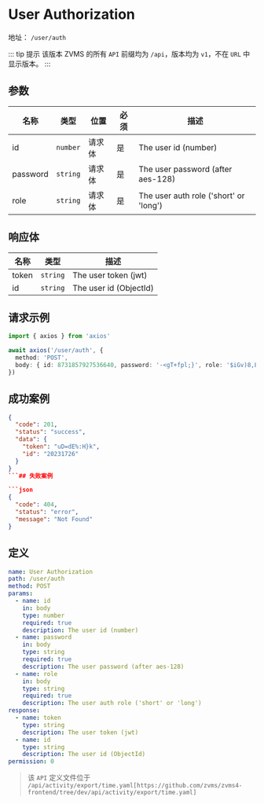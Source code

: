 # User Authorization<Badge type="tip" text="POST" />

地址： `/user/auth`

::: tip 提示
该版本 ZVMS 的所有 `API` 前缀均为 `/api`，版本均为 `v1`，不在 `URL` 中显示版本。
:::

## 参数

| 名称     | 类型     | 位置   | 必须 | 描述                                   |
| -------- | -------- | ------ | ---- | -------------------------------------- |
| id       | `number` | 请求体 | 是   | The user id (number)                   |
| password | `string` | 请求体 | 是   | The user password (after aes-128)      |
| role     | `string` | 请求体 | 是   | The user auth role ('short' or 'long') |

## 响应体

| 名称  | 类型     | 描述                   |
| ----- | -------- | ---------------------- |
| token | `string` | The user token (jwt)   |
| id    | `string` | The user id (ObjectId) |

## 请求示例

```typescript
import { axios } from 'axios'

await axios('/user/auth', {
  method: 'POST',
  body: { id: 8731857927536640, password: '-<gT+fpl;}', role: '$iGv)8,Lc`' },
})
```

## 成功案例

````json
{
  "code": 201,
  "status": "success",
  "data": {
    "token": "uD=dE%:H}k",
    "id": "20231726"
  }
}
```## 失败案例

```json
{
  "code": 404,
  "status": "error",
  "message": "Not Found"
}
````

## 定义

```yaml
name: User Authorization
path: /user/auth
method: POST
params:
  - name: id
    in: body
    type: number
    required: true
    description: The user id (number)
  - name: password
    in: body
    type: string
    required: true
    description: The user password (after aes-128)
  - name: role
    in: body
    type: string
    required: true
    description: The user auth role ('short' or 'long')
response:
  - name: token
    type: string
    description: The user token (jwt)
  - name: id
    type: string
    description: The user id (ObjectId)
permission: 0
```

> 该 `API` 定义文件位于 `/api/activity/export/time.yaml[https://github.com/zvms/zvms4-frontend/tree/dev/api/activity/export/time.yaml]`
